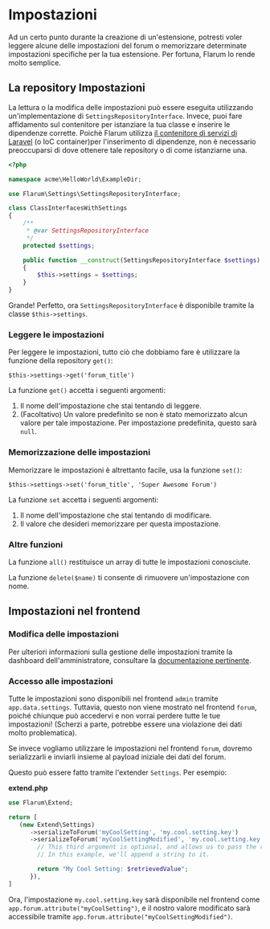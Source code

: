 # Impostazioni

Ad un certo punto durante la creazione di un'estensione, potresti voler leggere alcune delle impostazioni del forum o memorizzare determinate impostazioni specifiche per la tua estensione. Per fortuna, Flarum lo rende molto semplice.

## La repository Impostazioni

La lettura o la modifica delle impostazioni può essere eseguita utilizzando un'implementazione di `SettingsRepositoryInterface`.
Invece, puoi fare affidamento sul contenitore per istanziare la tua classe e inserire le dipendenze corrette.
Poichè Flarum utilizza <a href="https://laravel.com/docs/6.x/container">il contenitore di servizi di Laravel</a> (o IoC container)per l'inserimento di dipendenze, non è necessario preoccuparsi di dove ottenere tale repository o di come istanziarne una.

```php
<?php

namespace acme\HelloWorld\ExampleDir;

use Flarum\Settings\SettingsRepositoryInterface;

class ClassInterfacesWithSettings
{
    /**
     * @var SettingsRepositoryInterface
     */
    protected $settings;

    public function __construct(SettingsRepositoryInterface $settings)
    {
        $this->settings = $settings;
    }
}
```

Grande! Perfetto, ora `SettingsRepositoryInterface` è disponibile tramite la classe `$this->settings`.

### Leggere le impostazioni

Per leggere le impostazioni, tutto ciò che dobbiamo fare è utilizzare la funzione della repository `get()`:

`$this->settings->get('forum_title')`

La funzione `get()` accetta i seguenti argomenti:

1. Il nome dell'impostazione che stai tentando di leggere.
2. (Facoltativo) Un valore predefinito se non è stato memorizzato alcun valore per tale impostazione. Per impostazione predefinita, questo sarà `null`.

### Memorizzazione delle impostazioni

Memorizzare le impostazioni è altrettanto facile, usa la funzione `set()`:

`$this->settings->set('forum_title', 'Super Awesome Forum')`

La funzione `set` accetta i seguenti argomenti:

1. Il nome dell'impostazione che stai tentando di modificare.
2. Il valore che desideri memorizzare per questa impostazione.

### Altre funzioni

La funzione `all()` restituisce un array di tutte le impostazioni conosciute.

La funzione `delete($name)` ti consente di rimuovere un'impostazione con nome.

## Impostazioni nel frontend

### Modifica delle impostazioni

Per ulteriori informazioni sulla gestione delle impostazioni tramite la dashboard dell'amministratore, consultare la [documentazione pertinente](admin.md).

### Accesso alle impostazioni

Tutte le impostazioni sono disponibili nel frontend `admin` tramite `app.data.settings`.
Tuttavia, questo non viene mostrato nel frontend `forum`, poiché chiunque può accedervi e non vorrai perdere tutte le tue impostazioni! (Scherzi a parte, potrebbe essere una violazione dei dati molto problematica).

Se invece vogliamo utilizzare le impostazioni nel frontend `forum`, dovremo serializzarli e inviarli insieme al payload iniziale dei dati del forum.

Questo può essere fatto tramite l'extender `Settings`. Per esempio:

**extend.php**

```php
use Flarum\Extend;

return [
   (new Extend\Settings)
      ->serializeToForum('myCoolSetting', 'my.cool.setting.key')
      ->serializeToForum('myCoolSettingModified', 'my.cool.setting.key', function ($retrievedValue) {
        // This third argument is optional, and allows us to pass the retrieved setting through some custom logic.
        // In this example, we'll append a string to it.

        return "My Cool Setting: $retrievedValue";
      }),
]
```

Ora, l'impostazione `my.cool.setting.key` sarà disponibile nel frontend come `app.forum.attribute("myCoolSetting")`, e il nostro valore modificato sarà accessibile tramite `app.forum.attribute("myCoolSettingModified")`.
